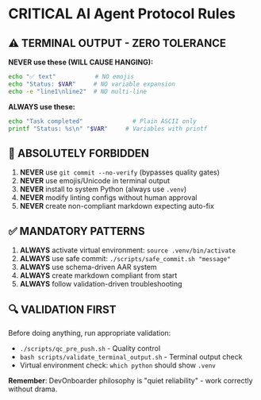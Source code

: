 # CRITICAL AI Agent Protocol Rules

## ⚠️ TERMINAL OUTPUT - ZERO TOLERANCE

**NEVER use these (WILL CAUSE HANGING):**

```bash
echo "✅ text"           # NO emojis
echo "Status: $VAR"     # NO variable expansion  
echo -e "line1\nline2"  # NO multi-line
```

**ALWAYS use these:**

```bash
echo "Task completed"              # Plain ASCII only
printf "Status: %s\n" "$VAR"     # Variables with printf
```

## 🚫 ABSOLUTELY FORBIDDEN

1. **NEVER** use `git commit --no-verify` (bypasses quality gates)
2. **NEVER** use emojis/Unicode in terminal output
3. **NEVER** install to system Python (always use `.venv`)
4. **NEVER** modify linting configs without human approval
5. **NEVER** create non-compliant markdown expecting auto-fix

## ✅ MANDATORY PATTERNS

1. **ALWAYS** activate virtual environment: `source .venv/bin/activate`  
2. **ALWAYS** use safe commit: `./scripts/safe_commit.sh "message"`
3. **ALWAYS** use schema-driven AAR system
4. **ALWAYS** create markdown compliant from start
5. **ALWAYS** follow validation-driven troubleshooting

## 🔍 VALIDATION FIRST

Before doing anything, run appropriate validation:

- `./scripts/qc_pre_push.sh` - Quality control
- `bash scripts/validate_terminal_output.sh` - Terminal output check
- Virtual environment check: `which python` should show `.venv`

**Remember**: DevOnboarder philosophy is "quiet reliability" - work correctly without drama.
